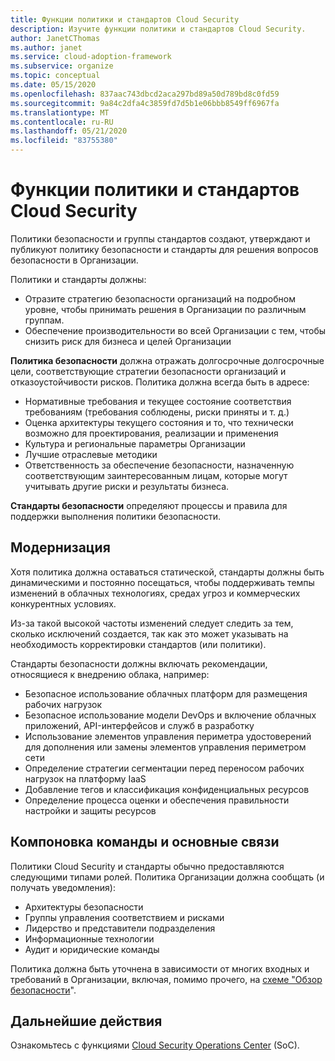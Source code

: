 ```yaml
---
title: Функции политики и стандартов Cloud Security
description: Изучите функции политики и стандартов Cloud Security.
author: JanetCThomas
ms.author: janet
ms.service: cloud-adoption-framework
ms.subservice: organize
ms.topic: conceptual
ms.date: 05/15/2020
ms.openlocfilehash: 837aac743dbcd2aca297bd89a50d789bd8c0fd59
ms.sourcegitcommit: 9a84c2dfa4c3859fd7d5b1e06bbb8549ff6967fa
ms.translationtype: MT
ms.contentlocale: ru-RU
ms.lasthandoff: 05/21/2020
ms.locfileid: "83755380"
---
```

# <a name="function-of-cloud-security-policy-and-standards"></a>Функции политики и стандартов Cloud Security

Политики безопасности и группы стандартов создают, утверждают и публикуют политику безопасности и стандарты для решения вопросов безопасности в Организации.

Политики и стандарты должны:

- Отразите стратегию безопасности организаций на подробном уровне, чтобы принимать решения в Организации по различным группам.
- Обеспечение производительности во всей Организации с тем, чтобы снизить риск для бизнеса и целей Организации

**Политика безопасности** должна отражать долгосрочные долгосрочные цели, соответствующие стратегии безопасности организаций и отказоустойчивости рисков. Политика должна всегда быть в адресе:

- Нормативные требования и текущее состояние соответствия требованиям (требования соблюдены, риски приняты и т. д.)
- Оценка архитектуры текущего состояния и то, что технически возможно для проектирования, реализации и применения
- Культура и региональные параметры Организации
- Лучшие отраслевые методики
- Ответственность за обеспечение безопасности, назначенную соответствующим заинтересованным лицам, которые могут учитывать другие риски и результаты бизнеса.

**Стандарты безопасности** определяют процессы и правила для поддержки выполнения политики безопасности.

## <a name="modernization"></a>Модернизация

Хотя политика должна оставаться статической, стандарты должны быть динамическими и постоянно посещаться, чтобы поддерживать темпы изменений в облачных технологиях, средах угроз и коммерческих конкурентных условиях.

Из-за такой высокой частоты изменений следует следить за тем, сколько исключений создается, так как это может указывать на необходимость корректировки стандартов (или политики).

Стандарты безопасности должны включать рекомендации, относящиеся к внедрению облака, например:

- Безопасное использование облачных платформ для размещения рабочих нагрузок
- Безопасное использование модели DevOps и включение облачных приложений, API-интерфейсов и служб в разработку
- Использование элементов управления периметра удостоверений для дополнения или замены элементов управления периметром сети
- Определение стратегии сегментации перед переносом рабочих нагрузок на платформу IaaS
- Добавление тегов и классификация конфиденциальных ресурсов
- Определение процесса оценки и обеспечения правильности настройки и защиты ресурсов

## <a name="team-composition-and-key-relationships"></a>Компоновка команды и основные связи

Политики Cloud Security и стандарты обычно предоставляются следующими типами ролей. Политика Организации должна сообщать (и получать уведомления):

- Архитектуры безопасности
- Группы управления соответствием и рисками
- Лидерство и представители подразделения
- Информационные технологии
- Аудит и юридические команды

Политика должна быть уточнена в зависимости от многих входных и требований в Организации, включая, помимо прочего, на [схеме "Обзор безопасности](./cloud-security.md)".

## <a name="next-steps"></a>Дальнейшие действия

Ознакомьтесь с функциями [Cloud Security Operations Center](./cloud-security-operations-center.md) (SoC).
